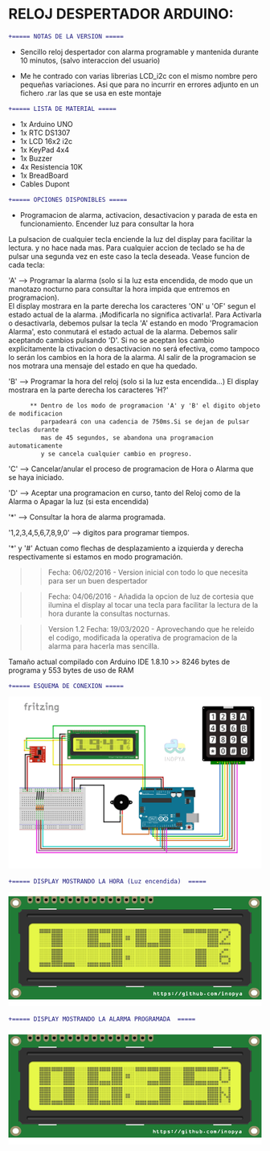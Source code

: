 # RELOJ DESPERTADOR ARDUINO:

     
```diff
+===== NOTAS DE LA VERSION =====
```	  
 - Sencillo reloj despertador con alarma programable y mantenida durante 10 minutos, (salvo interaccion del usuario)

* Me he contrado con varias librerias LCD_i2c con el mismo nombre pero pequeñas variaciones. Asi que para no incurrir en errores adjunto en un fichero .rar las que se usa en este montaje



```diff
+===== LISTA DE MATERIAL =====
```	  
 - 1x Arduino UNO
 - 1x RTC DS1307
 - 1x LCD 16x2 i2c
 - 1x KeyPad 4x4
 - 1x Buzzer
 - 4x Resistencia 10K
 - 1x BreadBoard
 - Cables Dupont


```diff
+===== OPCIONES DISPONIBLES ===== 
```	

 - Programacion de alarma, activacion, desactivacion y parada de esta en funcionamiento. Encender luz para consultar la hora
 
  La pulsacion de cualquier tecla enciende la luz del display para facilitar la lectura.
  y no hace nada mas. Para cualquier accion de teclado se ha de pulsar una segunda vez 
  en este caso la tecla deseada. 
  Vease funcion de cada tecla:
  
  'A' --> Programar la alarma (solo si la luz esta encendida, de modo que un manotazo nocturno para consultar la hora
          impida que entremos en programacion).            
          El display mostrara en la parte derecha los caracteres 'ON' u 'OF' 
          segun el estado actual de la alarma. ¡Modificarla no significa activarla!.
          Para Activarla o desactivarla, debemos pulsar la tecla 'A' estando en modo 'Programacion Alarma', 
          esto conmutará el estado actual de la alarma. Debemos salir aceptando cambios pulsando 'D'. 
          Si no se aceptan los cambio explicitamente la ctivacion o desactivacion no será efectiva, 
          como tampoco lo serán los cambios en la hora de la alarma. 
          Al salir de la programacion se nos motrara una mensaje del estado en que ha quedado.

  'B' --> Programar la hora del reloj (solo si la luz esta encendida...)
          El display mostrara en la parte derecha los caracteres 'H?'

          ** Dentro de los modo de programacion 'A' y 'B' el digito objeto de modificacion 
             parpadeará con una cadencia de 750ms.Si se dejan de pulsar teclas durante 
             mas de 45 segundos, se abandona una programacion automaticamente 
             y se cancela cualquier cambio en progreso.
          
  'C' --> Cancelar/anular el proceso de programacion de Hora o Alarma que se haya iniciado.
  
  'D' --> Aceptar una programacion en curso, tanto del Reloj como de la Alarma o Apagar la luz (si esta encendida)
  
  '*' --> Consultar la hora de alarma programada. 
  
  '1,2,3,4,5,6,7,8,9,0' --> digitos para programar tiempos.
  
  '*' y '#' Actuan como flechas de desplazamiento a izquierda y derecha respectivamente si estamos en modo programación.
 
   
   >> Fecha: 06/02/2016 
      - Version inicial con todo lo que necesita para ser un buen despertador 
    
   >> Fecha: 04/06/2016 
      - Añadida la opcion de luz de cortesia que ilumina el display al tocar una tecla 
        para facilitar la lectura de la hora durante la consultas nocturnas.
 
   >> Version 1.2  Fecha: 19/03/2020 
      - Aprovechando que he releido el codigo, modificada la operativa de programacion de la alarma 
        para hacerla mas sencilla.
        
   
   Tamaño actual compilado con Arduino IDE 1.8.10 >> 8246 bytes de programa y 553 bytes de uso de RAM



```diff
+===== ESQUEMA DE CONEXION ===== 
```	

![](./imagenes/esquema_reloj_despertador_arduino.gif)


```diff
+===== DISPLAY MOSTRANDO LA HORA (Luz encendida)  ===== 
```	

![](./imagenes/reloj_hora.png)


```diff
+===== DISPLAY MOSTRANDO LA ALARMA PROGRAMADA  ===== 
```	

![](./imagenes/prog_alarma.png)

